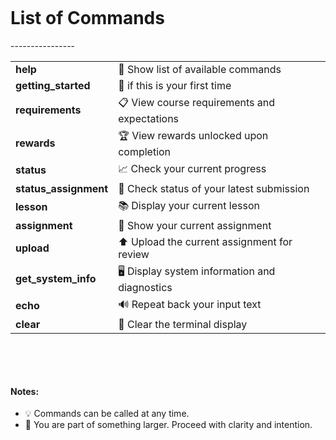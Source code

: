 &nbsp;

&nbsp;

<h1 style="font-weight: bold !important;">List of Commands</h1>
----------------

<table style="width:100%">

  <tbody>
    <tr>
      <td><strong>help</strong></td>
      <td>📘 Show list of available commands</td>
    </tr>
    <tr>
        <td><strong>getting_started</strong></td>
        <td>🏁 if this is your first time</td>
    </tr>
    <tr>
      <td><strong>requirements</strong></td>
      <td>📋 View course requirements and expectations</td>
    </tr>
    <tr>
      <td><strong>rewards</strong></td>
      <td>🏆 View rewards unlocked upon completion</td>
    </tr>
    <tr>
      <td><strong>status</strong></td>
      <td>📈 Check your current progress</td>
    </tr>
    <tr>
      <td><strong>status_assignment</strong></td>
      <td>📝 Check status of your latest submission</td>
    </tr>
    <tr>
      <td><strong>lesson</strong></td>
      <td>📚 Display your current lesson</td>
    </tr>
    <tr>
      <td><strong>assignment</strong></td>
      <td>🧠 Show your current assignment</td>
    </tr>
    <tr>
      <td><strong>upload</strong></td>
      <td>⬆️ Upload the current assignment for review</td>
    </tr>
    <tr>
      <td><strong>get_system_info</strong></td>
      <td>🖥️ Display system information and diagnostics</td>
    </tr>
    <tr>
      <td><strong>echo</strong></td>
      <td>🔊 Repeat back your input text</td>
    </tr>
    <tr>
      <td><strong>clear</strong></td>
      <td>🧽 Clear the terminal display</td>
    </tr>
  </tbody>
</table>


&nbsp;

&nbsp;

#### Notes:
- 💡 Commands can be called at any time.  
- 🌟 You are part of something larger. Proceed with clarity and intention.
